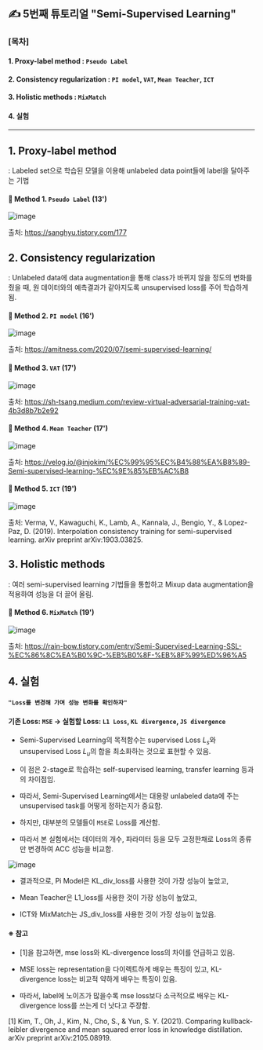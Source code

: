 ## ✍ 5번째 튜토리얼 "Semi-Supervised Learning"
 
### [목차]
#### 1. Proxy-label method : `Pseudo Label`
#### 2. Consistency regularization : `PI model`, `VAT`, `Mean Teacher`, `ICT`
#### 3. Holistic methods : `MixMatch`
#### 4. 실험

---

## 1️. Proxy-label method 

  : Labeled set으로 학습된 모델을 이용해 unlabeled data point들에 label을 달아주는 기법


  #### 📌 Method 1. `Pseudo Label` (13')
  ![image](https://user-images.githubusercontent.com/67623921/209647081-9874fab0-5f36-43a4-91d9-a224ca76e1ef.png)
  
  출처: https://sanghyu.tistory.com/177


## 2️. Consistency regularization

  : Unlabeled data에 data augmentation을 통해 class가 바뀌지 않을 정도의 변화를 줬을 때, 원 데이터와의 예측결과가 같아지도록 unsupervised loss를 주어 학습하게 됨. 



  #### 📌 Method 2. `PI model` (16')
  ![image](https://user-images.githubusercontent.com/67623921/209645936-254931a4-4b02-4496-9ef5-089c52d4cc8a.png)
  
  출처: https://amitness.com/2020/07/semi-supervised-learning/
  
  
  #### 📌 Method 3. `VAT` (17')
  ![image](https://user-images.githubusercontent.com/67623921/209646055-166bc795-a250-416f-9357-8afd04d3824b.png)
  
  출처: https://sh-tsang.medium.com/review-virtual-adversarial-training-vat-4b3d8b7b2e92
    
  
  #### 📌 Method 4. `Mean Teacher` (17')
  ![image](https://user-images.githubusercontent.com/67623921/209646198-4661e185-e44c-4d23-af9f-8960e1eb6f13.png)
  
  출처: https://velog.io/@injokim/%EC%99%95%EC%B4%88%EA%B8%89-Semi-supervised-learning-%EC%9E%85%EB%AC%B8


  #### 📌 Method 5. `ICT` (19')
  ![image](https://user-images.githubusercontent.com/67623921/209646639-8695ddbc-e433-4a9f-9884-c1e03f1c245a.png)
  
  출처: Verma, V., Kawaguchi, K., Lamb, A., Kannala, J., Bengio, Y., & Lopez-Paz, D. (2019). Interpolation consistency training for semi-supervised learning. arXiv preprint arXiv:1903.03825.
  
  
  
## 3️. Holistic methods

  : 여러 semi-supervised learning 기법들을 통합하고 Mixup data augmentation을 적용하여 성능을 더 끌어 올림.

  #### 📌 Method 6. `MixMatch` (19')
  ![image](https://user-images.githubusercontent.com/67623921/209646904-61c6481e-7192-4495-9139-a8ed37d9ae9b.png)
  
  출처: https://rain-bow.tistory.com/entry/Semi-Supervised-Learning-SSL-%EC%86%8C%EA%B0%9C-%EB%B0%8F-%EB%8F%99%ED%96%A5


  
## 4. 실험

#### `"Loss를 변경해 가며 성능 변화를 확인하자"`
#### 기존 Loss: `MSE` → 실험할 Loss: `L1 Loss`, `KL divergence`, `JS divergence`

- Semi-Supervised Learning의 목적함수는 supervised Loss $L_s$와 unsupervised Loss $L_u$의 합을 최소화하는 것으로 표현할 수 있음. 

- 이 점은 2-stage로 학습하는 self-supervised learning, transfer learning 등과의 차이점임. 

- 따라서, Semi-Supervised Learning에서는 대용량 unlabeled data에 주는 unsupervised task를 어떻게 정하는지가 중요함. 

- 하지만, 대부분의 모델들이 `MSE`로 Loss를 계산함. 

- 따라서 본 실험에서는 데이터의 개수, 파라미터 등을 모두 고정한채로 Loss의 종류만 변경하여 ACC 성능을 비교함. 

![image](https://user-images.githubusercontent.com/67623921/209652233-6095d773-4e88-4e45-a683-cfe06139c109.png)

- 결과적으로, Pi Model은 KL_div_loss를 사용한 것이 가장 성능이 높았고, 

- Mean Teacher은 L1_loss를 사용한 것이 가장 성능이 높았고, 

- ICT와 MixMatch는 JS_div_loss를 사용한 것이 가장 성능이 높았음. 



#### ※ 참고 

- [1]을 참고하면, mse loss와 KL-divergence loss의 차이를 언급하고 있음.

 - MSE loss는 representation을 다이렉트하게 배우는 특징이 있고, KL-divergence loss는 비교적 약하게 배우는 특징이 있음.

 - 따라서, label에 노이즈가 많을수록 mse loss보다 소극적으로 배우는 KL-divergence loss를 쓰는게 더 낫다고 주장함. 

[1] Kim, T., Oh, J., Kim, N., Cho, S., & Yun, S. Y. (2021). Comparing kullback-leibler divergence and mean squared error loss in knowledge distillation. arXiv preprint arXiv:2105.08919.




